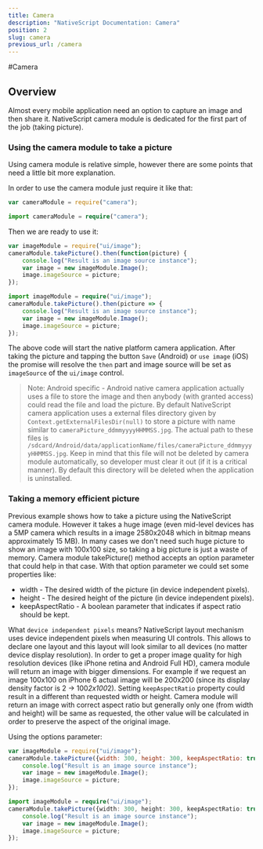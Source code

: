 ```yaml
---
title: Camera
description: "NativeScript Documentation: Camera"
position: 2
slug: camera
previous_url: /camera
---
```


#Camera

## Overview

Almost every mobile application need an option to capture an image and then share it. NativeScript camera module is dedicated for the first part of the job (taking picture).

### Using the camera module to take a picture

Using camera module is relative simple, however there are some points that need a little bit more explanation.

In order to use the camera module just require it like that:

``` JavaScript
var cameraModule = require("camera");
```
``` TypeScript
import cameraModule = require("camera");
```

Then we are ready to use it:

``` JavaScript
var imageModule = require("ui/image");
cameraModule.takePicture().then(function(picture) {
	console.log("Result is an image source instance");
	var image = new imageModule.Image();
	image.imageSource = picture;
});
```
``` TypeScript
import imageModule = require("ui/image");
cameraModule.takePicture().then(picture => {
	console.log("Result is an image source instance");
	var image = new imageModule.Image();
	image.imageSource = picture;
});
```

The above code will start the native platform camera application. After taking the picture and tapping the button `Save` (Android) or `use image` (iOS) the promise will resolve the `then` part and image source will be set as `imageSource` of the `ui/image` control.

> Note: Android specific - Android native camera application actually uses a file to store the image and then anybody (with granted access) could read the file and load the picture. By default NativeScript camera application uses a external files directory given by `Context.getExternalFilesDir(null)` to store a picture with name similar to `cameraPicture_ddmmyyyyHHMMSS.jpg`. The actual path to these files is `/sdcard/Android/data/applicationName/files/cameraPicture_ddmmyyyyHHMMSS.jpg`. Keep in mind that this file will not be deleted by camera module automatically, so developer must clear it out (if it is a critical manner). By default this directory will be deleted when the application is uninstalled.

### Taking a memory efficient picture

Previous example shows how to take a picture using the NativeScript camera module. However it takes a huge image (even mid-level devices has a 5MP camera which results in a image 2580x2048 which in bitmap means approximately 15 MB). In many cases we don't need such huge picture to show an image with 100x100 size, so taking a big picture is just a waste of memory. Camera module takePicture() method accepts an option parameter that could help in that case. With that option parameter we could set some properties like:

* width - The desired width of the picture (in device independent pixels).
* height - The desired height of the picture (in device independent pixels).
* keepAspectRatio - A boolean parameter that indicates if aspect ratio should be kept.

What `device independent pixels` means? NativeScript layout mechanism uses device independent pixels when measuring UI controls. This allows to declare one layout and this layout will look similar to all devices (no matter device display resolution). In order to get a proper image quality for high resolution devices (like iPhone retina and Android Full HD), camera module will return an image with bigger dimensions. For example if we request an image 100x100 on iPhone 6 actual image will be 200x200 (since its display density factor is 2 -> 100*2x100*2).
Setting `keepAspectRatio` property could result in a different than requested width or height. Camera module will return an image with correct aspect ratio but generally only one (from width and height) will be same as requested, the other value will be calculated in order to preserve the aspect of the original image.

Using the options parameter:

``` JavaScript
var imageModule = require("ui/image");
cameraModule.takePicture({width: 300, height: 300, keepAspectRatio: true}).then(function(picture) {
	console.log("Result is an image source instance");
	var image = new imageModule.Image();
	image.imageSource = picture;
});
```
``` TypeScript
import imageModule = require("ui/image");
cameraModule.takePicture({width: 300, height: 300, keepAspectRatio: true}).then(picture => {
	console.log("Result is an image source instance");
	var image = new imageModule.Image();
	image.imageSource = picture;
});
```
